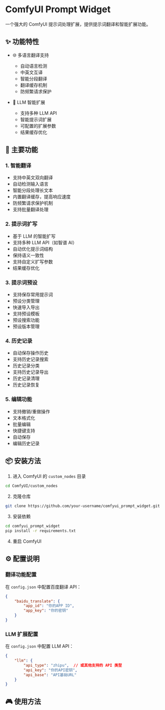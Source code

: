 # ComfyUI Prompt Widget

一个强大的 ComfyUI 提示词处理扩展，提供提示词翻译和智能扩展功能。

## ✨ 功能特性

- 🌐 多语言翻译支持
  - 自动语言检测
  - 中英文互译
  - 智能分段翻译
  - 翻译缓存机制
  - 防频繁请求保护

- 🤖 LLM 智能扩展
  - 支持多种 LLM API
  - 智能提示词扩展
  - 可配置的扩展参数
  - 结果缓存优化

## 🚀 主要功能

### 1. 智能翻译
- 支持中英文双向翻译
- 自动检测输入语言
- 智能分段处理长文本
- 内置翻译缓存，提高响应速度
- 防频繁请求保护机制
- 支持批量翻译处理

### 2. 提示词扩写
- 基于 LLM 的智能扩写
- 支持多种 LLM API（如智谱 AI）
- 自动优化提示词结构
- 保持语义一致性
- 支持自定义扩写参数
- 结果缓存优化

### 3. 提示词预设
- 支持保存常用提示词
- 预设分类管理
- 快速导入导出
- 支持预设模板
- 预设搜索功能
- 预设版本管理

### 4. 历史记录
- 自动保存操作历史
- 支持历史记录搜索
- 历史记录分类
- 支持历史记录导出
- 历史记录清理
- 历史记录恢复

### 5. 编辑功能
- 支持撤销/重做操作
- 文本格式化
- 批量编辑
- 快捷键支持
- 自动保存
- 编辑历史记录

## 📦 安装方法

1. 进入 ComfyUI 的 `custom_nodes` 目录
```bash
cd ComfyUI/custom_nodes
```

2. 克隆仓库
```bash
git clone https://github.com/your-username/comfyui_prompt_widget.git
```

3. 安装依赖
```bash
cd comfyui_prompt_widget
pip install -r requirements.txt
```

4. 重启 ComfyUI

## ⚙️ 配置说明

### 翻译功能配置

在 `config.json` 中配置百度翻译 API：

```json
{
    "baidu_translate": {
        "app_id": "你的APP ID",
        "app_key": "你的密钥"
    }
}
```

### LLM 扩展配置

在 `config.json` 中配置 LLM API：

```json
{
    "llm": {
        "api_type": "zhipu",  // 或其他支持的 API 类型
        "api_key": "你的API密钥",
        "api_base": "API基础URL"
    }
}
```

## 🎮 使用方法


